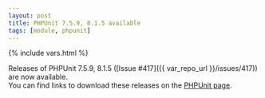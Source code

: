 ```yaml
---
layout: post
title: PHPUnit 7.5.9, 8.1.5 available
tags: [module, phpunit]
---
```

{% include vars.html %}

Releases of PHPUnit 7.5.9, 8.1.5 ([Issue #417]({{ var_repo_url }}/issues/417)) are now available.<br />
You can find links to download these releases on the [PHPUnit page](/modules/phpunit).
